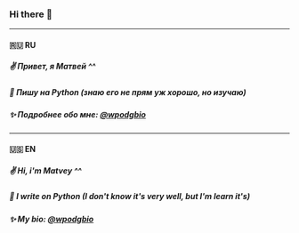 ### Hi there :wave:
____
#### :ru: RU
##### :v: Привет, я Матвей ^^
##### :snake: Пишу на Python (знаю его не прям уж хорошо, но изучаю)
##### :sparkles: Подробнее обо мне: [@wpodgbio](https://wpodgbio.t.me)
____
####  :us: EN
##### :v: Hi, i'm Matvey ^^
##### :snake: I write on Python (I don't know it's very well, but I'm learn it's)
##### :sparkles: My bio: [@wpodgbio](https://wpodgbio.t.me)
